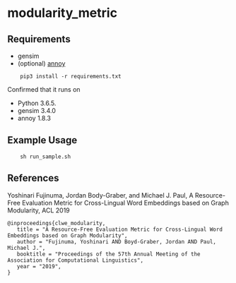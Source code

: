 # modularity_metric
## Requirements
* gensim
* (optional) [annoy](https://github.com/spotify/annoy)
```
    pip3 install -r requirements.txt
```

Confirmed that it runs on 
* Python 3.6.5.
* gensim 3.4.0
* annoy 1.8.3

## Example Usage
```
    sh run_sample.sh
```

## References
Yoshinari Fujinuma, Jordan Body-Graber, and Michael J. Paul, A Resource-Free Evaluation Metric for Cross-Lingual Word Embeddings based on Graph Modularity, ACL 2019
```
@inproceedings{clwe_modularity,
   title = "A Resource-Free Evaluation Metric for Cross-Lingual Word Embeddings based on Graph Modularity",
   author = "Fujinuma, Yoshinari AND Boyd-Graber, Jordan AND Paul, Michael J.",
   booktitle = "Proceedings of the 57th Annual Meeting of the Association for Computational Linguistics",
   year = "2019",
}
```
